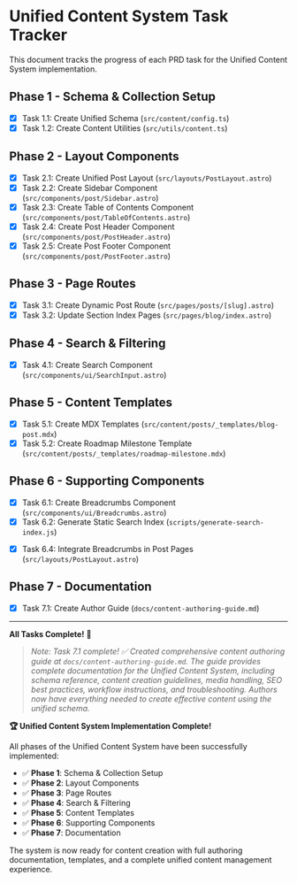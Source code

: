 # Unified Content System Task Tracker

This document tracks the progress of each PRD task for the Unified Content System implementation.

## Phase 1 - Schema & Collection Setup
- [x] Task 1.1: Create Unified Schema (`src/content/config.ts`)
- [x] Task 1.2: Create Content Utilities (`src/utils/content.ts`)

## Phase 2 - Layout Components
- [x] Task 2.1: Create Unified Post Layout (`src/layouts/PostLayout.astro`)
- [x] Task 2.2: Create Sidebar Component (`src/components/post/Sidebar.astro`)
- [x] Task 2.3: Create Table of Contents Component (`src/components/post/TableOfContents.astro`)
- [x] Task 2.4: Create Post Header Component (`src/components/post/PostHeader.astro`)
- [x] Task 2.5: Create Post Footer Component (`src/components/post/PostFooter.astro`)

## Phase 3 - Page Routes
- [x] Task 3.1: Create Dynamic Post Route (`src/pages/posts/[slug].astro`)
- [x] Task 3.2: Update Section Index Pages (`src/pages/blog/index.astro`)

## Phase 4 - Search & Filtering
- [x] Task 4.1: Create Search Component (`src/components/ui/SearchInput.astro`)

## Phase 5 - Content Templates
- [x] Task 5.1: Create MDX Templates (`src/content/posts/_templates/blog-post.mdx`)
- [x] Task 5.2: Create Roadmap Milestone Template (`src/content/posts/_templates/roadmap-milestone.mdx`)

## Phase 6 - Supporting Components
- [x] Task 6.1: Create Breadcrumbs Component (`src/components/ui/Breadcrumbs.astro`)
- [x] Task 6.2: Generate Static Search Index (`scripts/generate-search-index.js`)
<!-- - [ ] Task 6.3: Add Search Icon to Header (`src/components/layout/Header.astro`) This will be implemente later when it will be needed-->
- [x] Task 6.4: Integrate Breadcrumbs in Post Pages (`src/layouts/PostLayout.astro`)

## Phase 7 - Documentation
- [x] Task 7.1: Create Author Guide (`docs/content-authoring-guide.md`)

---

**All Tasks Complete!** 🎉

> _Note: Task 7.1 complete! ✅ Created comprehensive content authoring guide at `docs/content-authoring-guide.md`. The guide provides complete documentation for the Unified Content System, including schema reference, content creation guidelines, media handling, SEO best practices, workflow instructions, and troubleshooting. Authors now have everything needed to create effective content using the unified schema._

**🏆 Unified Content System Implementation Complete!**

All phases of the Unified Content System have been successfully implemented:
- ✅ **Phase 1**: Schema & Collection Setup
- ✅ **Phase 2**: Layout Components
- ✅ **Phase 3**: Page Routes
- ✅ **Phase 4**: Search & Filtering
- ✅ **Phase 5**: Content Templates
- ✅ **Phase 6**: Supporting Components
- ✅ **Phase 7**: Documentation

The system is now ready for content creation with full authoring documentation, templates, and a complete unified content management experience.
